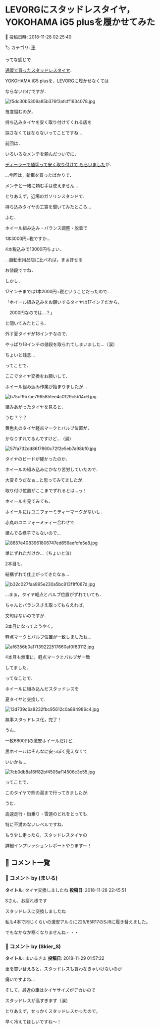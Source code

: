 # LEVORGにスタッドレスタイヤ，YOKOHAMA iG5 plusを履かせてみた

📅 投稿日時: 2018-11-28 02:25:40

🏷️ カテゴリ: [車](cba0e8330b3f2ded7c1addfacc75d4547.md)

ってな感じで．


[通販で買ったスタッドレスタイヤ](e2136011c43e84e0a7abb9da8bee1ad19.md)．


YOKOHAMA iG5 plusを，LEVORGに履かせなくては


ならないわけですが．




![f5dc30b5309a85b376f3afcff1634078.jpg](images/f5dc30b5309a85b376f3afcff1634078.jpg)




毎度悩むのが，


持ち込みタイヤを安く取り付けてくれる店を


探さなくてはならないってことですね…





前回は．


いろいろなメンテを頼んだついでに，


[ディーラーで値切って安く取り付けて
もらいました](e3f34b55e380e0140a4c58586172eb379.md)が．


…今回は，新車を買ったばかりで．


メンテと一緒に頼む手は使えません…





とりあえず，近場のガソリンスタンドで．


持ち込みタイヤの工賃を聞いてみたところ…


ふむ．


ホイール組み込み・バランス調整・脱着で


1本3000円+税ですか…


4本税込みで13000円ちょい．


…自動車用品店に比べれば，まぁ許せる


お値段ですね．





しかし．


17インチまでは1本2000円+税ということだったので．


「ホイール組み込みをお願いするタイヤは17インチだから，


　2000円なのでは…？」


と聞いてみたところ．


外す夏タイヤが18インチなので．


やっぱり18インチの値段を取られてしまいました…（涙）


ちょいと残念…





ってことで．


ここでタイヤ交換をお願いして．


ホイール組み込み作業が始まりましたが…




![b75cf9b7ae796585fee4c0129c5b14c6.jpg](images/b75cf9b7ae796585fee4c0129c5b14c6.jpg)







組みあがったタイヤを見ると．


うむ？？？


黄色丸のタイヤ軽点マークとバルブ位置が，


かなりずれてるんですけど…（涙）




![57fa732dd86f7860c72f2e5eb7a98bf0.jpg](images/57fa732dd86f7860c72f2e5eb7a98bf0.jpg)




タイヤのビードが硬かったのか．


ホイールの組み込みにかなり苦労していたので．


大変そうだなぁ…と思ってみてましたが．


取り付け位置がここまでずれるとは…っ！





ホイールを見てみても．


ホイールにはユニフォーミティーマークがないし．


赤丸のユニフォーミティー合わせで


組んでる様子でもないので…




![8857e4083961806747ed656aefcfe5e8.jpg](images/8857e4083961806747ed656aefcfe5e8.jpg)




単にずれただけか…（ちょいと泣）





2本目も．


結構ずれて仕上がってきたなぁ…




![b32c027faa995e230a5bc813f1ff067d.jpg](images/b32c027faa995e230a5bc813f1ff067d.jpg)




…まぁ，タイヤ軽点とバルブ位置がずれていても．


ちゃんとバランスさえ取ってもらえれば，


文句はないのですが．





3本目になってようやく，


軽点マークとバルブ位置が一致しましたね…




![af6356b0a17f39222517660af0f83112.jpg](images/af6356b0a17f39222517660af0f83112.jpg)




4本目も無事に，軽点マークとバルブが一致


してました．





ってなことで．


ホイールに組み込んだスタッドレスを


夏タイヤと交換して．




![13d739c6a8232fbc95612c0a894986c4.jpg](images/13d739c6a8232fbc95612c0a894986c4.jpg)




無事スタッドレス化，完了！





うん．


一枚6800円の激安ホイールだけど．


黒ホイールはそんなに安っぽく見えなくて


いいかも…




![7cb0db8a16ff82bf4505af14506c3c55.jpg](images/7cb0db8a16ff82bf4505af14506c3c55.jpg)







ってことで．


このタイヤで熊の湯まで行ってきましたが．


うむ．


高速走行・街乗り・雪道のどれをとっても．


特に不満のないレベルですね．





もう少し走ったら，スタッドレスタイヤの


詳細インプレッションレポートやります～！

## 💬 コメント一覧

### 💬 コメント by (まいる)
**タイトル**: タイヤ交換しましたね
**投稿日**: 2018-11-28 22:45:51

Sさん、お疲れ様です

スタッドレスに交換しましたね

私も4本で同じくらいの激安アルミに225/65R17のSJ8に履き替えました。

でもなかなか寒くなりませんね・・・

### 💬 コメント by (Skier_S)
**タイトル**: まいるさま
**投稿日**: 2018-11-29 01:57:22

車を買い替えると，スタッドレスも買わなきゃいけないのが

痛いですよね…

そして，最近の車はタイヤサイズがデカいので

スタッドレスが高すぎます（涙）



とりあえず，せっかくスタッドレスかったので，

早く冷えてほしいですね～！


